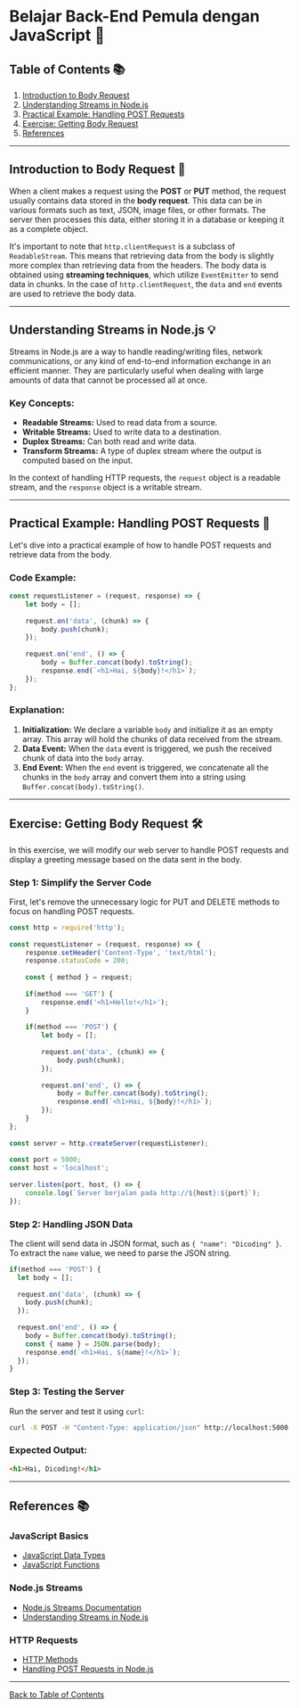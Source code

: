 # Belajar Back-End Pemula dengan JavaScript 🚀

## Table of Contents 📚
1. [Introduction to Body Request](#introduction-to-body-request)
2. [Understanding Streams in Node.js](#understanding-streams-in-nodejs)
3. [Practical Example: Handling POST Requests](#practical-example-handling-post-requests)
4. [Exercise: Getting Body Request](#exercise-getting-body-request)
5. [References](#references)

---

## Introduction to Body Request 📝

When a client makes a request using the **POST** or **PUT** method, the request usually contains data stored in the **body request**. This data can be in various formats such as text, JSON, image files, or other formats. The server then processes this data, either storing it in a database or keeping it as a complete object.

It's important to note that `http.clientRequest` is a subclass of `ReadableStream`. This means that retrieving data from the body is slightly more complex than retrieving data from the headers. The body data is obtained using **streaming techniques**, which utilize `EventEmitter` to send data in chunks. In the case of `http.clientRequest`, the `data` and `end` events are used to retrieve the body data.

---

## Understanding Streams in Node.js 💡

Streams in Node.js are a way to handle reading/writing files, network communications, or any kind of end-to-end information exchange in an efficient manner. They are particularly useful when dealing with large amounts of data that cannot be processed all at once.

### Key Concepts:
- **Readable Streams:** Used to read data from a source.
- **Writable Streams:** Used to write data to a destination.
- **Duplex Streams:** Can both read and write data.
- **Transform Streams:** A type of duplex stream where the output is computed based on the input.

In the context of handling HTTP requests, the `request` object is a readable stream, and the `response` object is a writable stream.

---

## Practical Example: Handling POST Requests 🚀

Let's dive into a practical example of how to handle POST requests and retrieve data from the body.

### Code Example:
```javascript
const requestListener = (request, response) => {
    let body = [];
 
    request.on('data', (chunk) => {
        body.push(chunk);
    });
 
    request.on('end', () => {
        body = Buffer.concat(body).toString();
        response.end(`<h1>Hai, ${body}!</h1>`);
    });
};
```

### Explanation:
1. **Initialization:** We declare a variable `body` and initialize it as an empty array. This array will hold the chunks of data received from the stream.
2. **Data Event:** When the `data` event is triggered, we push the received chunk of data into the `body` array.
3. **End Event:** When the `end` event is triggered, we concatenate all the chunks in the `body` array and convert them into a string using `Buffer.concat(body).toString()`.

---

## Exercise: Getting Body Request 🛠️

In this exercise, we will modify our web server to handle POST requests and display a greeting message based on the data sent in the body.

### Step 1: Simplify the Server Code
First, let's remove the unnecessary logic for PUT and DELETE methods to focus on handling POST requests.

```javascript
const http = require('http');
 
const requestListener = (request, response) => {
    response.setHeader('Content-Type', 'text/html');
    response.statusCode = 200;
 
    const { method } = request;
 
    if(method === 'GET') {
        response.end('<h1>Hello!</h1>');
    }
 
    if(method === 'POST') {
        let body = [];
        
        request.on('data', (chunk) => {
            body.push(chunk);
        });
     
        request.on('end', () => {
            body = Buffer.concat(body).toString();
            response.end(`<h1>Hai, ${body}!</h1>`);
        });
    }
};
 
const server = http.createServer(requestListener);
 
const port = 5000;
const host = 'localhost';
 
server.listen(port, host, () => {
    console.log(`Server berjalan pada http://${host}:${port}`);
});
```

### Step 2: Handling JSON Data
The client will send data in JSON format, such as `{ "name": "Dicoding" }`. To extract the `name` value, we need to parse the JSON string.

```javascript
if(method === 'POST') {
  let body = [];
 
  request.on('data', (chunk) => {
    body.push(chunk);
  });
 
  request.on('end', () => {
    body = Buffer.concat(body).toString();
    const { name } = JSON.parse(body);
    response.end(`<h1>Hai, ${name}!</h1>`);
  });
}
```

### Step 3: Testing the Server
Run the server and test it using `curl`:

```bash
curl -X POST -H "Content-Type: application/json" http://localhost:5000 -d "{\"name\": \"Dicoding\"}"
```

### Expected Output:
```html
<h1>Hai, Dicoding!</h1>
```

---

## References 📚

### JavaScript Basics
- [JavaScript Data Types](https://developer.mozilla.org/en-US/docs/Web/JavaScript/Data_structures)
- [JavaScript Functions](https://developer.mozilla.org/en-US/docs/Web/JavaScript/Guide/Functions)

### Node.js Streams
- [Node.js Streams Documentation](https://nodejs.org/api/stream.html)
- [Understanding Streams in Node.js](https://www.freecodecamp.org/news/node-js-streams-everything-you-need-to-know-c9141306be93/)

### HTTP Requests
- [HTTP Methods](https://developer.mozilla.org/en-US/docs/Web/HTTP/Methods)
- [Handling POST Requests in Node.js](https://nodejs.org/en/docs/guides/anatomy-of-an-http-transaction/)

---

[Back to Table of Contents](#table-of-contents)